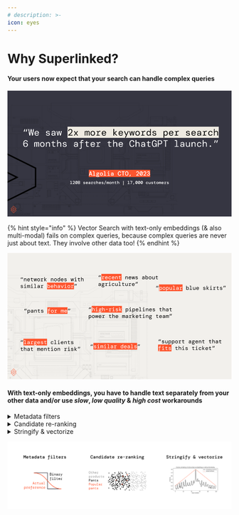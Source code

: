 ```yaml
---
# description: >-
icon: eyes
---
```


# Why Superlinked?


#### Your users now expect that your search can handle complex queries

![Complex queries](../.gitbook/assets/why-superlinked-image.png)

{% hint style="info" %}
Vector Search with text-only embeddings (& also multi-modal) fails on complex queries, because complex queries are never just about text. They involve other data too!
{% endhint %}

![Example of queries needing other data than text](../.gitbook/assets/why-superlinked-image1.png)

#### With text-only embeddings, you have to handle text separately from your other data and/or use *slow*, *low quality* & *high cost* workarounds

<details>
    <summary>Metadata filters</summary>
    When you convert a fuzzy preference like “recent”, “risky” or “popular” into a filter, you model a sigmoid with a binary step function = not enough resolution.
</details>

<details>
    <summary>Candidate re-ranking</summary>
    Semantic ranking & ColBERT only use text, learn2rank models need ML Engineers.
    Broad queries eg “popular pants” can’t be handled by re-ranking at all, due to poor candidate recall.
</details>

<details>
<summary>Stringify & vectorize</summary>
It’s extremely noisy to stringify & text-embed whole objects like users, SKUs or content+metadata. See below for `cosine(textembed(str(50)),textembed(str(1..100))):`
</details>

![Comparing current methods of combining text-only embeddings to other data](../.gitbook/assets/why-superlinked-image2.png)